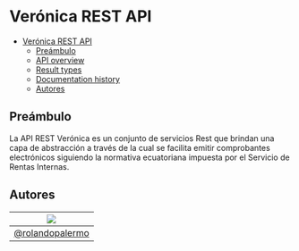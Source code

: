 # Verónica REST API
<!-- TOC depthFrom:1 depthTo:2 withLinks:1 updateOnSave:1 orderedList:0 -->

- [Verónica REST API](#veronica-rest-api)
	- [Preámbulo](#preámbulo)
	- [API overview](#api-overview)
	- [Result types](#result-types)
	- [Documentation history](#documentation-history)
	- [Autores](#authors)

<!-- /TOC -->
## Preámbulo
La API REST Verónica es un conjunto de servicios Rest que brindan una capa de abstracción a través de la cual se facilita emitir comprobantes electrónicos siguiendo la normativa ecuatoriana impuesta por el Servicio de Rentas Internas.

## Autores

| [![](https://avatars1.githubusercontent.com/u/11875482?v=4&s=80)](https://github.com/rolandopalermo) |
|-|
| [@rolandopalermo](https://github.com/rolandopalermo) |